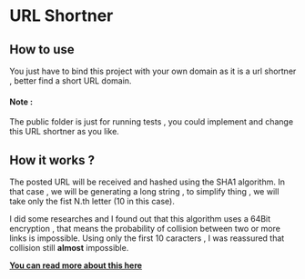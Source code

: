 # URL Shortner
## How to use 
You just have to bind this project with your own domain as it is a url shortner , better find a short URL domain.

#### Note :
The public folder is just for running tests , you could implement and change this URL shortner as you like.

## How it works ?
The posted URL will be received and hashed using the SHA1 algorithm. In that case , we will be generating a long string , to simplify thing , we will take only the fist N.th letter (10 in this case).

I did some researches and I found out that this algorithm uses a 64Bit encryption , that means the probability of collision between two or more links is impossible. Using only the first 10 caracters , I was reassured that collision still **almost** impossible. 

[**You can read more about this here**]('https://stackoverflow.com/questions/51005488/how-to-use-cryptojs-in-javascript')